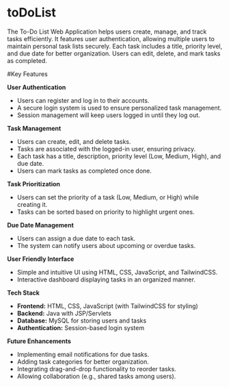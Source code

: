 # toDoList
The To-Do List Web Application helps users create, manage, and track tasks efficiently. It features user authentication, allowing multiple users to maintain personal task lists securely. Each task includes a title, priority level, and due date for better organization. Users can edit, delete, and mark tasks as completed.

#Key Features

<b>User Authentication</b>

<ul>
  <li>Users can register and log in to their accounts.</li>
  <li>A secure login system is used to ensure personalized task management.</li>
  <li>Session management will keep users logged in until they log out.</li>
</ul>

<b>Task Management</b>

<ul>
  <li>Users can create, edit, and delete tasks.</li>
  <li>Tasks are associated with the logged-in user, ensuring privacy.</li>
  <li>Each task has a title, description, priority level (Low, Medium, High), and due date.</li>
  <li>Users can mark tasks as completed once done.</li>
</ul>


<b>Task Prioritization</b>

<ul>
  <li>Users can set the priority of a task (Low, Medium, or High) while creating it.</li>
  <li>Tasks can be sorted based on priority to highlight urgent ones.</li>
</ul>

<b>Due Date Management</b>

<ul>
  <li>Users can assign a due date to each task.</li>
  <li>The system can notify users about upcoming or overdue tasks.</li>
</ul>


<b>User Friendly Interface</b>

<ul>
  <li>Simple and intuitive UI using HTML, CSS, JavaScript, and TailwindCSS.</li>
  <li>Interactive dashboard displaying tasks in an organized manner.</li>
</ul>


<b>Tech Stack</b>

<ul>
  <li><strong>Frontend:</strong> HTML, CSS, JavaScript (with TailwindCSS for styling)</li>
  <li><strong>Backend:</strong> Java with JSP/Servlets</li>
  <li><strong>Database:</strong> MySQL for storing users and tasks</li>
  <li><strong>Authentication:</strong> Session-based login system</li>
</ul>


<b>Future Enhancements</b>

<ul>
  <li>Implementing email notifications for due tasks.</li>
  <li>Adding task categories for better organization.</li>
  <li>Integrating drag-and-drop functionality to reorder tasks.</li>
  <li>Allowing collaboration (e.g., shared tasks among users).</li>
</ul>
